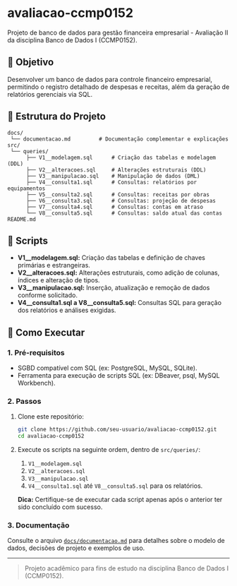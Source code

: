 # avaliacao-ccmp0152

Projeto de banco de dados para gestão financeira empresarial - Avaliação II da disciplina Banco de Dados I (CCMP0152).

## 🎯 Objetivo

Desenvolver um banco de dados para controle financeiro empresarial, permitindo o registro detalhado de despesas e receitas, além da geração de relatórios gerenciais via SQL.

## 📁 Estrutura do Projeto

```
docs/
 └── documentacao.md         # Documentação complementar e explicações
src/
 └── queries/
      ├── V1__modelagem.sql      # Criação das tabelas e modelagem (DDL)
      ├── V2__alteracoes.sql     # Alterações estruturais (DDL)
      ├── V3__manipulacao.sql    # Manipulação de dados (DML)
      ├── V4__consulta1.sql      # Consultas: relatórios por equipamentos
      ├── V5__consulta2.sql      # Consultas: receitas por obras
      ├── V6__consulta3.sql      # Consultas: projeção de despesas
      ├── V7__consulta4.sql      # Consultas: contas em atraso
      └── V8__consulta5.sql      # Consultas: saldo atual das contas
README.md
```

## 📜 Scripts

- **V1__modelagem.sql:** Criação das tabelas e definição de chaves primárias e estrangeiras.
- **V2__alteracoes.sql:** Alterações estruturais, como adição de colunas, índices e alteração de tipos.
- **V3__manipulacao.sql:** Inserção, atualização e remoção de dados conforme solicitado.
- **V4__consulta1.sql a V8__consulta5.sql:** Consultas SQL para geração dos relatórios e análises exigidas.

## 🚀 Como Executar

### 1. Pré-requisitos

- SGBD compatível com SQL (ex: PostgreSQL, MySQL, SQLite).
- Ferramenta para execução de scripts SQL (ex: DBeaver, psql, MySQL Workbench).

### 2. Passos

1. Clone este repositório:

   ```sh
   git clone https://github.com/seu-usuario/avaliacao-ccmp0152.git
   cd avaliacao-ccmp0152
   ```

2. Execute os scripts na seguinte ordem, dentro de `src/queries/`:

   1. `V1__modelagem.sql`
   2. `V2__alteracoes.sql`
   3. `V3__manipulacao.sql`
   4. `V4__consulta1.sql` até `V8__consulta5.sql` para os relatórios.

   **Dica:** Certifique-se de executar cada script apenas após o anterior ter sido concluído com sucesso.

### 3. Documentação

Consulte o arquivo [`docs/documentacao.md`](docs/documentacao.md) para detalhes sobre o modelo de dados, decisões de projeto e exemplos de uso.

---

> Projeto acadêmico para fins de estudo na disciplina Banco de Dados I (CCMP0152).
